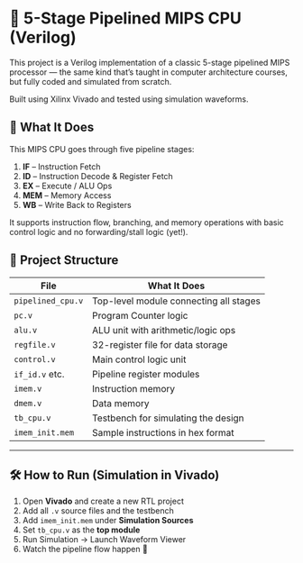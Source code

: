 # 🚀 5-Stage Pipelined MIPS CPU (Verilog)

This project is a Verilog implementation of a classic 5-stage pipelined MIPS processor — the same kind that’s taught in computer architecture courses, but fully coded and simulated from scratch.

Built using Xilinx Vivado and tested using simulation waveforms.

## 🧠 What It Does

This MIPS CPU goes through five pipeline stages:

1. **IF** – Instruction Fetch  
2. **ID** – Instruction Decode & Register Fetch  
3. **EX** – Execute / ALU Ops  
4. **MEM** – Memory Access  
5. **WB** – Write Back to Registers

It supports instruction flow, branching, and memory operations with basic control logic and no forwarding/stall logic (yet!).


## 📂 Project Structure

| File              | What It Does                          |
|-------------------|----------------------------------------|
| `pipelined_cpu.v` | Top-level module connecting all stages |
| `pc.v`            | Program Counter logic                  |
| `alu.v`           | ALU unit with arithmetic/logic ops     |
| `regfile.v`       | 32-register file for data storage      |
| `control.v`       | Main control logic unit                |
| `if_id.v` etc.    | Pipeline register modules              |
| `imem.v`          | Instruction memory                     |
| `dmem.v`          | Data memory                            |
| `tb_cpu.v`        | Testbench for simulating the design    |
| `imem_init.mem`   | Sample instructions in hex format      |

---

## 🛠️ How to Run (Simulation in Vivado)

1. Open **Vivado** and create a new RTL project
2. Add all `.v` source files and the testbench
3. Add `imem_init.mem` under **Simulation Sources**
4. Set `tb_cpu.v` as the **top module**
5. Run Simulation → Launch Waveform Viewer
6. Watch the pipeline flow happen 👀



